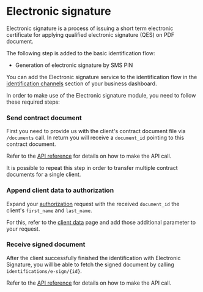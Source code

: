 # Electronic signature

Electronic signature is a process of issuing a short term electronic certificate for applying
qualified electronic signature (QES) on PDF document.

The following step is added to the basic identification flow:

- Generation of electronic signature by SMS PIN

You can add the Electronic signature service to the identification flow in the [identification channels](channels) section of your business dashboard.

In order to make use of the Electronic signature module, you need to follow these required steps:

### Send contract document <a name="send-contract-document"></a>

First you need to provide us with the client's contract document file via `/documents` call.
In return you will receive a `document_id` pointing to this contract document.

Refer to the [API reference](api-reference) for details on how to make the API call.

It is possible to repeat this step in order to transfer multiple contract documents for a single client.

### Append client data to authorization <a name="append-client-data"></a>

Expand your [authorization](authorization) request with the received `document_id` the client's `first_name` and `last_name`.

For this, refer to the [client data](client-data) page and add those additional parameter to your request.

### Receive signed document <a name="receive-signed-document"></a>

After the client successfully finished the identification with Electronic Signature, you will be able to fetch the signed document by calling `identifications/e-sign/{id}`.

Refer to the [API reference](api-reference) for details on how to make the API call.
